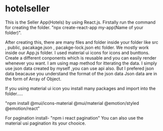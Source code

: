 # hotelseller

This is the Seller App(Hotels) by using React.js. Firstally run the command for creating the folder. "npx create-react-app my-app(Name of your folder)".

After creating this, there are many files and folder inside your folder like src , public, pacakage.json , pacakge-lock.json etc folder. We mostly work inside our App.js folder. I used material ui icons for icons and bunttons. Create a different conponents which is reusable and you can easily render whenever you want. I am using map method for itterating the data. I simply use json data created by myself ,you can use api also. But I prefered json data beacause you understand the format of the json data Json data are in the form of Array of Object.

If you using material ui icon you install many packages and import into the folder.....

"npm install @mui/icons-material @mui/material @emotion/styled @emotion/react"

For pagination install- "npm i react pagination" You can also use the material usi pagination its your chooice.
